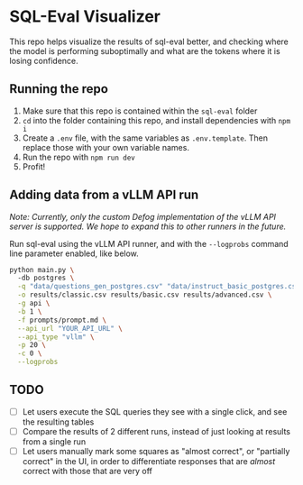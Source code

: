 # SQL-Eval Visualizer

This repo helps visualize the results of sql-eval better, and checking where the model is performing suboptimally and what are the tokens where it is losing confidence.

## Running the repo
1. Make sure that this repo is contained within the `sql-eval` folder
2. `cd` into the folder containing this repo, and install dependencies with `npm i`
3. Create a `.env` file, with the same variables as `.env.template`. Then replace those with your own variable names.
4. Run the repo with `npm run dev`
5. Profit!

## Adding data from a vLLM API run
_Note: Currently, only the custom Defog implementation of the vLLM API server is supported. We hope to expand this to other runners in the future._

Run sql-eval using the vLLM API runner, and with the `--logprobs` command line parameter enabled, like below.

```bash
python main.py \            
  -db postgres \
  -q "data/questions_gen_postgres.csv" "data/instruct_basic_postgres.csv" "data/instruct_advanced_postgres.csv" \
  -o results/classic.csv results/basic.csv results/advanced.csv \
  -g api \
  -b 1 \
  -f prompts/prompt.md \
  --api_url "YOUR_API_URL" \
  --api_type "vllm" \
  -p 20 \
  -c 0 \
  --logprobs
  ```

## TODO

- [ ] Let users execute the SQL queries they see with a single click, and see the resulting tables
- [ ] Compare the results of 2 different runs, instead of just looking at results from a single run
- [ ] Let users manually mark some squares as "almost correct", or "partially correct" in the UI, in order to differentiate responses that are _almost_ correct with those that are very off
